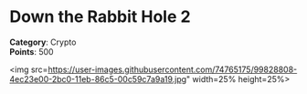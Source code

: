 # Down the Rabbit Hole 2

**Category**: Crypto \
**Points**: 500

<img src=https://user-images.githubusercontent.com/74765175/99828808-4ec23e00-2bc0-11eb-86c5-00c59c7a9a19.jpg" width=25% height=25%>
